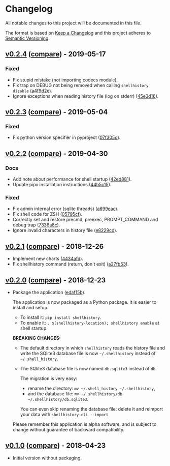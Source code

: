 # Changelog
All notable changes to this project will be documented in this file.

The format is based on [Keep a Changelog](http://keepachangelog.com/en/1.0.0/)
and this project adheres to [Semantic Versioning](http://semver.org/spec/v2.0.0.html).

## [v0.2.4](https://github.com/pawamoy/shell-history/releases/tag/v0.2.4) ([compare](https://github.com/pawamoy/shell-history/compare/v0.2.3...v0.2.4)) - 2019-05-17

### Fixed
- Fix stupid mistake (not importing codecs module).
- Fix trap on DEBUG not being removed when calling `shellhistory disable` ([a4f9d2e](https://github.com/pawamoy/shell-history/commit/a4f9d2ed6094a54ba856a6693e53d93dea09f39f)).
- Ignore exceptions when reading history file (log on stderr) ([45e3d16](https://github.com/pawamoy/shell-history/commit/45e3d16695a8c941360604c8ae5d7d9d7fe3ba7e)).


## [v0.2.3](https://github.com/pawamoy/shell-history/releases/tag/v0.2.3) ([compare](https://github.com/pawamoy/shell-history/compare/v0.2.2...v0.2.3)) - 2019-05-04

### Fixed
- Fix python version specifier in pyproject ([07f305d](https://github.com/pawamoy/shell-history/commit/07f305d5b4ad4adfed154febd0cbfa557bc8fca4)).


## [v0.2.2](https://github.com/pawamoy/shell-history/releases/tag/v0.2.2) ([compare](https://github.com/pawamoy/shell-history/compare/v0.2.1...v0.2.2)) - 2019-04-30

### Docs
- Add note about performance for shell startup ([42ed881](https://github.com/pawamoy/shell-history/commit/42ed88184b03fe977e596b3f86075e7c428703c8)).
- Update pipx installation instructions ([44b5c15](https://github.com/pawamoy/shell-history/commit/44b5c152c03b35acd1fbd3f4e9db70630facbf89)).

### Fixed
- Fix admin internal error (sqlite threads) ([a699eac](https://github.com/pawamoy/shell-history/commit/a699eac45d5b38b275b65721f20b254433e10499)).
- Fix shell code for ZSH ([05795cf](https://github.com/pawamoy/shell-history/commit/05795cf5030257444a8e9b9f199f8c0ef060e238)).
- Correctly set and restore precmd, preexec, PROMPT_COMMAND and debug trap ([7336a8c](https://github.com/pawamoy/shell-history/commit/7336a8c347fb0d593b74e3b501f51cf484eb4afd)).
- Ignore invalid characters in history file ([e8229cd](https://github.com/pawamoy/shell-history/commit/e8229cd0dd34fe8858344d502c967a9b76f8deb1)).


## [v0.2.1](https://gitlab.com/pawamoy/shell-history/tags/v0.2.1) ([compare](https://gitlab.com/pawamoy/shell-history/compare/v0.2.0...v0.2.1)) - 2018-12-26

- Implement new charts ([4434afd](https://gitlab.com/pawamoy/shell-history/commit/4434afdce557f861f0b6b32b5ecd8c0474b59029)).
- Fix shellhistory command (return, don't exit) ([a27fb53](https://gitlab.com/pawamoy/shell-history/commit/a27fb53e097f22acc7cf789fb69f244208115c3f)).

## [v0.2.0](https://gitlab.com/pawamoy/shell-history/tags/v0.2.0) ([compare](https://gitlab.com/pawamoy/shell-history/compare/v0.1.0...v0.2.0)) - 2018-12-23

- Package the application ([edaf15b](https://gitlab.com/pawamoy/shell-history/commit/edaf15b7424d40ef13442be03ae04828eb80571d)).

  The application is now packaged as a Python package. It is easier to install and setup.
  - To install it: `pip install shellhistory`.
  - To enable it: `. $(shellhistory-location); shellhistory enable` at shell startup.

  **BREAKING CHANGES:**
  - The default directory in which `shellhistory` reads the history file and write the SQlite3 database file
  is now `~/.shellhistory` instead of `~/.shell_history`.
  - The SQlite3 database file is now named `db.sqlite3` instead of `db`.

    The migration is very easy:
    - rename the directory: `mv ~/.shell_history ~/.shellhistory`,
    - and the database file: `mv ~/.shellhistory/db ~/.shellhistory/db.sqlite3`.

    You can even skip renaming the database file:
    delete it and reimport your data with `shellhistory-cli --import`

  Please remember this application is alpha software, and is subject to change without guarantee of backward compatibility.

## [v0.1.0](https://gitlab.com/pawamoy/shell-history/tags/v0.1.0) ([compare](https://gitlab.com/pawamoy/shell-history/compare/4a9781fb20047c4c5f9d7bd04f60db5e35295070...v0.1.0)) - 2018-04-23

- Initial version without packaging.
